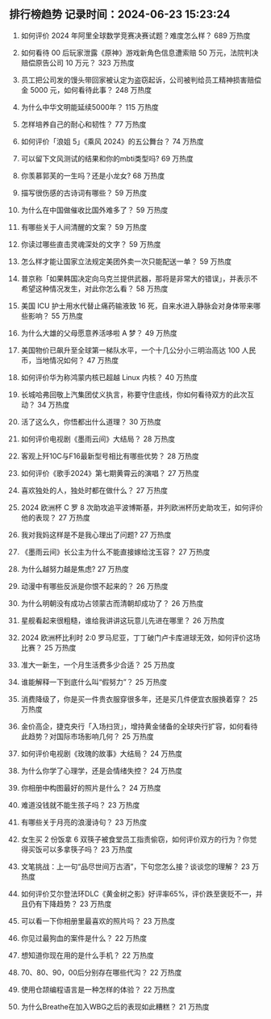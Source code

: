 
## 排行榜趋势 记录时间：2024-06-23 15:23:24
  
  1. 如何评价 2024 年阿里全球数学竞赛决赛试题？难度怎么样？ 689 万热度
    
  2. 如何看待 00 后玩家泄露《原神》游戏新角色信息遭索赔 50 万元，法院判决赔偿原告公司 10 万元？ 323 万热度
    
  3. 员工把公司发的馒头带回家被认定为盗窃起诉，公司被判给员工精神损害赔偿金 5000 元，如何看待此事？ 248 万热度
    
  4. 为什么中华文明能延续5000年？ 115 万热度
    
  5. 怎样培养自己的耐心和韧性？ 77 万热度
    
  6. 如何评价「浪姐 5」《乘风 2024》的五公舞台？ 74 万热度
    
  7. 可以留下文风测试的结果和你的mbti类型吗? 69 万热度
    
  8. 你羡慕郭芙的一生吗？还是小龙女? 68 万热度
    
  9. 描写很伤感的古诗词有哪些？ 59 万热度
    
  10. 为什么在中国做催收比国外难多了？ 59 万热度
    
  11. 有哪些关于人间清醒的文案？ 59 万热度
    
  12. 你读过哪些直击灵魂深处的文字？ 59 万热度
    
  13. 怎么样才能让国家立法规定美团外卖一次只能配送一单？ 59 万热度
    
  14. 普京称「如果韩国决定向乌克兰提供武器，那将是非常大的错误」，并表示不希望这种情况发生，对此你怎么看？ 58 万热度
    
  15. 美国 ICU 护士用水代替止痛药输液致 16 死，自来水进入静脉会对身体带来哪些影响？ 55 万热度
    
  16. 为什么大雄的父母愿意养活哆啦 A 梦？ 49 万热度
    
  17. 美国物价已飙升至全球第一梯队水平，一个十几公分小三明治高达 100 人民币，当地情况如何？ 47 万热度
    
  18. 如何评价华为称鸿蒙内核已超越 Linux 内核？ 40 万热度
    
  19. 长城哈弗回敬上汽集团仗义执言，称要守住底线，你如何看待双方的此次互动？ 34 万热度
    
  20. 活了这么久，你悟都出什么道理？ 30 万热度
    
  21. 如何评价电视剧《墨雨云间》大结局？ 28 万热度
    
  22. 客观上歼10C与F16最新型号相比有哪些优势？ 28 万热度
    
  23. 如何评价《歌手2024》第七期黄霄云的演唱？ 27 万热度
    
  24. 喜欢独处的人，独处时都在做什么？ 27 万热度
    
  25. 2024 欧洲杯 C 罗 8 次助攻追平波博斯基，并列欧洲杯历史助攻王，如何评价他的表现？ 27 万热度
    
  26. 我对我妈这样是不是我心理出了问题? 27 万热度
    
  27. 《墨雨云间》长公主为什么不能直接嫁给沈玉容？ 27 万热度
    
  28. 为什么越努力越是焦虑? 27 万热度
    
  29. 动漫中有哪些反派是你恨不起来的？ 26 万热度
    
  30. 为什么明朝没有成功占领蒙古而清朝却成功了？ 26 万热度
    
  31. 星舰看起来很粗糙，谁给我讲讲这玩意儿先进在哪里？ 26 万热度
    
  32. 2024 欧洲杯比利时 2:0 罗马尼亚，丁丁破门卢卡库进球无效，如何评价这场比赛？ 25 万热度
    
  33. 准大一新生，一个月生活费多少合适？ 25 万热度
    
  34. 谁能解释一下到底什么叫“假努力”？ 25 万热度
    
  35. 消费降级了，你是买一件贵衣服穿很多年，还是买几件便宜衣服换着穿？ 25 万热度
    
  36. 金价高企，捷克央行「入场扫货」，增持黄金储备的全球央行扩容，如何看待此趋势？对国际市场影响几何？ 25 万热度
    
  37. 如何评价电视剧《玫瑰的故事》大结局？ 24 万热度
    
  38. 为什么你学了心理学，还是会情绪失控？ 24 万热度
    
  39. 你相册中构图最好的照片是什么？ 24 万热度
    
  40. 难道没钱就不能生孩子吗？ 23 万热度
    
  41. 有哪些关于月亮的浪漫诗句？ 23 万热度
    
  42. 女生买 2 份饭拿 6 双筷子被食堂员工指责偷窃，如何评价双方的行为？你觉得买饭可以多拿筷子吗？ 23 万热度
    
  43. 文笔挑战：上一句“品尽世间万古酒”，下句您怎么接？谈谈您的理解？ 23 万热度
    
  44. 如何评价艾尔登法环DLC《黄金树之影》好评率65%，评价跌至褒贬不一，并且仍有下降趋势？ 23 万热度
    
  45. 可以看一下你相册里最喜欢的照片吗？ 23 万热度
    
  46. 你见过最狗血的案件是什么？ 22 万热度
    
  47. 想知道你现在用的是什么手机？ 22 万热度
    
  48. 70、80、90，00后分别存在哪些代沟？ 22 万热度
    
  49. 使用仓颉编程语言是一种怎样的体验？ 22 万热度
    
  50. 为什么Breathe在加入WBG之后的表现如此糟糕？ 21 万热度
    